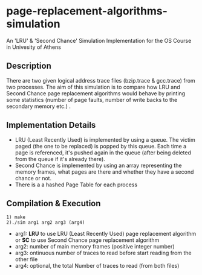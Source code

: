 # page-replacement-algorithms-simulation
An 'LRU' &amp; 'Second Chance' Simulation Implementation for the OS Course in Univesity of Athens

## Description
There are  two given logical address trace files (bzip.trace & gcc.trace) from two processes. The aim of this simulation is to compare how LRU and Second Chance page replacement algorithms would behave by printing some statistics (number of page faults, number of write backs to the secondary memory etc.) .

## Implementation Details
- LRU (Least Recently Used) is implemented by using a queue. The victim paged (the one to be replaced) is popped by this queue. Each time a page is referenced, it's pushed again in the queue (after being deleted from the queue if it's already there).
- Second Chance is implemented by using an array representing the memory frames, what pages are there and whether they have a second chance or not.
- There is a a hashed Page Table for each process

## Compilation & Execution
```
1) make
2)./sim arg1 arg2 arg3 (arg4)
```
- arg1: **LRU** to use LRU (Least Recently Used) page replacement algorithm or **SC** to use Second Chance page replacement algorithm
- arg2: number of main memory frames (positive integer number)
- arg3: ontinuous number of traces to read before start reading from the other file
- arg4: optional, the total Number of traces to read (from both files)
